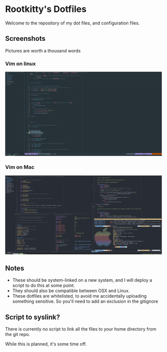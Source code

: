 # Rootkitty's Dotfiles

Welcome to the repository of my dot files, and configuration files.

## Screenshots

Pictures are worth a thousand words

### Vim on linux

![Linux Vim Screenshot](https://raw.githubusercontent.com/rootkit-ty/dotfiles/master/images/linux_vim.png)

### Vim on Mac
![Mac Vim Screenshot](https://raw.githubusercontent.com/rootkit-ty/dotfiles/master/images/mac_vim.png)

## Notes

- These should be system-linked on a new system, and I will deploy a script to do this at some point.
- They should also be compatible between OSX and Linux.
- These dotfiles are whitelisted, to avoid me accidentally uploading something sensitive. So you'll need to add an exclusion in the gitignore

## Script to syslink?

There is currently no script to link all the files to your home directory from the git repo.

While this is planned, it's some time off.
